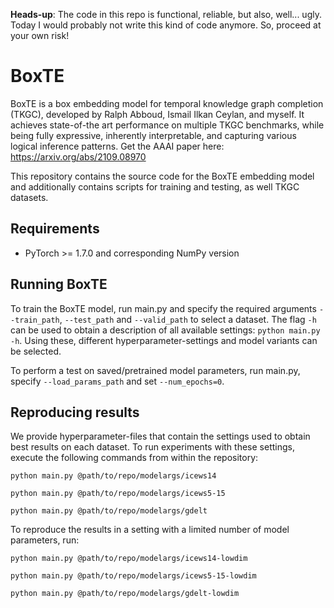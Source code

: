 **Heads-up**: The code in this repo is functional, reliable, but also, well... ugly. Today I would probably not write this kind of code anymore. So, proceed at your own risk!

# BoxTE
BoxTE is a box embedding model for temporal knowledge graph completion (TKGC), developed by Ralph Abboud, Ismail Ilkan Ceylan, and myself.
It achieves state-of-the art performance on multiple TKGC benchmarks, while being fully expressive, inherently interpretable, and capturing various logical inference patterns. Get the AAAI paper here: https://arxiv.org/abs/2109.08970

This repository contains the source code for the BoxTE embedding model and additionally contains scripts for training and testing, as well TKGC datasets.

## Requirements
- PyTorch >= 1.7.0 and corresponding NumPy version

## Running BoxTE
To train the BoxTE model, run main.py and specify the required arguments ```--train_path```, ```--test_path``` and ```--valid_path``` to select a dataset.
The flag ```-h``` can be used to obtain a description of all available settings: ```python main.py -h```.
Using these, different hyperparameter-settings and model variants can be selected.

To perform a test on saved/pretrained model parameters, run main.py, specify ```--load_params_path``` and set ```--num_epochs=0```.

## Reproducing results
We provide hyperparameter-files that contain the settings used to obtain best results on each dataset.
To run experiments with these settings, execute the following commands from within the repository:

```python main.py @path/to/repo/modelargs/icews14 ```

```python main.py @path/to/repo/modelargs/icews5-15 ```

```python main.py @path/to/repo/modelargs/gdelt ```

To reproduce the results in a setting with a limited number of model parameters, run:


```python main.py @path/to/repo/modelargs/icews14-lowdim ```

```python main.py @path/to/repo/modelargs/icews5-15-lowdim ```

```python main.py @path/to/repo/modelargs/gdelt-lowdim ```

